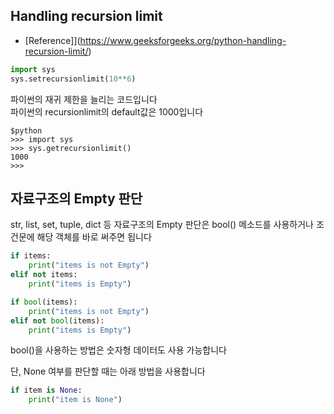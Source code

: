 ## Handling recursion limit  

- [Reference]](https://www.geeksforgeeks.org/python-handling-recursion-limit/)

``` python
import sys
sys.setrecursionlimit(10**6)
```

파이썬의 재귀 제한을 늘리는 코드입니다  
파이썬의 recursionlimit의 default값은 1000입니다  

``` shell
$python
>>> import sys
>>> sys.getrecursionlimit()
1000
>>> 
```

## 자료구조의 Empty 판단  

str, list, set, tuple, dict 등 자료구조의 Empty 판단은 bool() 메소드를 사용하거나 조건문에 해당 객체를 바로 써주면 됩니다  

``` python
if items:
    print("items is not Empty")
elif not items:
    print("items is Empty")
```  

``` python
if bool(items):
    print("items is not Empty")
elif not bool(items):
    print("items is Empty")
```  

bool()을 사용하는 방법은 숫자형 데이터도 사용 가능합니다  
  
단, None 여부를 판단할 때는 아래 방법을 사용합니다  

``` python
if item is None:
    print("item is None")
```  